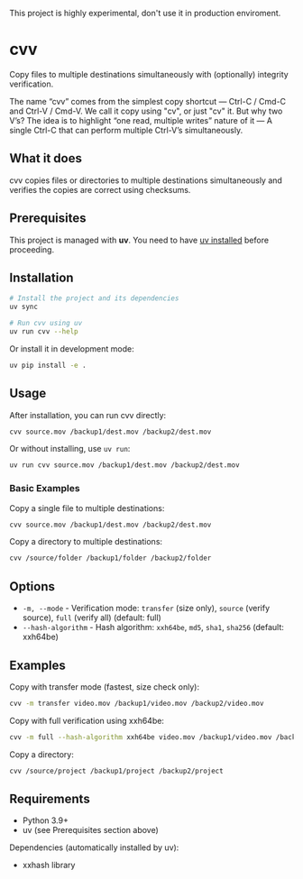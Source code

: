 This project is highly experimental, don't use it in production enviroment.

# cvv

Copy files to multiple destinations simultaneously with (optionally) integrity verification.

The name “cvv” comes from the simplest copy shortcut — Ctrl-C / Cmd-C and Ctrl-V / Cmd-V. We call it copy using "cv", or just "cv" it. But why two V’s? The idea is to highlight “one read, multiple writes” nature of it — A single Ctrl-C that can perform multiple Ctrl-V’s simultaneously.

## What it does

cvv copies files or directories to multiple destinations simultaneously and verifies the copies are correct using checksums.

## Prerequisites

This project is managed with **uv**. You need to have [uv installed](https://docs.astral.sh/uv/getting-started/installation/) before proceeding.

## Installation

```bash
# Install the project and its dependencies
uv sync

# Run cvv using uv
uv run cvv --help
```

Or install it in development mode:
```bash
uv pip install -e .
```

## Usage

After installation, you can run cvv directly:

```bash
cvv source.mov /backup1/dest.mov /backup2/dest.mov
```

Or without installing, use `uv run`:

```bash
uv run cvv source.mov /backup1/dest.mov /backup2/dest.mov
```

### Basic Examples

Copy a single file to multiple destinations:

```bash
cvv source.mov /backup1/dest.mov /backup2/dest.mov
```

Copy a directory to multiple destinations:

```bash
cvv /source/folder /backup1/folder /backup2/folder
```

## Options

- `-m, --mode` - Verification mode: `transfer` (size only), `source` (verify source), `full` (verify all) (default: full)
- `--hash-algorithm` - Hash algorithm: `xxh64be`, `md5`, `sha1`, `sha256` (default: xxh64be)

## Examples

Copy with transfer mode (fastest, size check only):

```bash
cvv -m transfer video.mov /backup1/video.mov /backup2/video.mov
```

Copy with full verification using xxh64be:

```bash
cvv -m full --hash-algorithm xxh64be video.mov /backup1/video.mov /backup2/video.mov
```

Copy a directory:

```bash
cvv /source/project /backup1/project /backup2/project
```

## Requirements

- Python 3.9+
- uv (see Prerequisites section above)

Dependencies (automatically installed by uv):
- xxhash library
